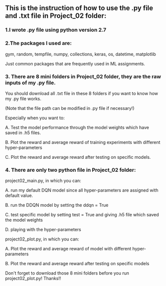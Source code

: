 ## This is the instruction of how to use the .py file and .txt file in Project_02 folder:

### 1.I wrote .py file using python version 2.7

### 2.The packages I used are: 
gym, random, tempfile, numpy, collections, keras, os, datetime, matplotlib

Just common packages that are frequently used in ML assignments.

### 3. There are 8 mini folders in Project_02 folder, they are the raw inputs of my .py file. 

You should download all .txt file in these 8 folders if you want to know how my .py file works. 

(Note that the file path can be modified in .py file if necessary!)

Especially when you want to:

A. Test the model performance through the model weights which have saved in .h5 files.

B. Plot the reward and average reward of training experiments with different hyper-parameters

C. Plot the reward and average reward after testing on specific models.

### 4. There are only two python file in Project_02 folder:

project02_main.py, in which you can:

A. run my default DQN model since all hyper-parameters are assigned with default value.

B. run the DDQN model by setting the ddqn = True

C. test specific model by setting test = True and giving .h5 file which saved the model weights

D. playing with the hyper-parameters

project02_plot.py, in which you can:

A. Plot the reward and average reward of model with different hyper-parameters

B. Plot the reward and average reward after testing on specific models

Don't forget to download those 8 mini folders before you run project02_plot.py! Thanks!!
